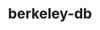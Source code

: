 ---
title: "berkeley-db"
layout: cache
categories: [package, develop]
meta: {"compilers": ["apple-clang@16.0.0", "cce@18.0.0", "gcc@10.2.1", "gcc@10.3.0", "gcc@10.5.0", "gcc@11.1.0", "gcc@11.4.0", "gcc@12.3.0", "gcc@12.4.0", "gcc@13.2.0", "gcc@13.3.0", "gcc@7.3.1", "gcc@7.5.0", "gcc@9.4.0", "intel-oneapi-compilers@2024.1.0", "intel-oneapi-compilers@2025.1.0"], "num_specs": 58, "num_specs_by_stack": {"aws-isc": 1, "aws-isc-aarch64": 1, "aws-pcluster-icelake": 3, "aws-pcluster-neoverse_v1": 2, "aws-pcluster-x86_64_v4": 8, "bootstrap-aarch64-darwin": 2, "bootstrap-x86_64-linux-gnu": 2, "build_systems": 2, "data-vis-sdk": 2, "developer-tools": 1, "developer-tools-aarch64-linux-gnu": 2, "developer-tools-darwin": 2, "developer-tools-manylinux2014": 1, "developer-tools-x86_64_v3-linux-gnu": 2, "e4s": 2, "e4s-cray-rhel": 3, "e4s-cray-sles": 1, "e4s-neoverse-v2": 2, "e4s-neoverse_v1": 1, "e4s-oneapi": 2, "e4s-power": 1, "e4s-rocm-external": 2, "gpu-tests": 3, "hep": 2, "ml-darwin-aarch64-mps": 2, "ml-linux-aarch64-cpu": 2, "ml-linux-aarch64-cuda": 2, "ml-linux-x86_64-cpu": 2, "ml-linux-x86_64-cuda": 2, "ml-linux-x86_64-rocm": 2, "radiuss": 2, "radiuss-aws": 2, "radiuss-aws-aarch64": 8, "root": 58, "tutorial": 4}, "oss": ["amzn2", "centos7", "rhel8", "sequoia", "sle_hpc15", "ubuntu18.04", "ubuntu20.04", "ubuntu22.04", "ubuntu24.04"], "platforms": ["darwin", "linux"], "stacks": ["aws-isc", "aws-isc-aarch64", "aws-pcluster-icelake", "aws-pcluster-neoverse_v1", "aws-pcluster-x86_64_v4", "bootstrap-aarch64-darwin", "bootstrap-x86_64-linux-gnu", "build_systems", "data-vis-sdk", "developer-tools", "developer-tools-aarch64-linux-gnu", "developer-tools-darwin", "developer-tools-manylinux2014", "developer-tools-x86_64_v3-linux-gnu", "e4s", "e4s-cray-rhel", "e4s-cray-sles", "e4s-neoverse-v2", "e4s-neoverse_v1", "e4s-oneapi", "e4s-power", "e4s-rocm-external", "gpu-tests", "hep", "ml-darwin-aarch64-mps", "ml-linux-aarch64-cpu", "ml-linux-aarch64-cuda", "ml-linux-x86_64-cpu", "ml-linux-x86_64-cuda", "ml-linux-x86_64-rocm", "radiuss", "radiuss-aws", "radiuss-aws-aarch64", "root", "tutorial"], "targets": ["aarch64", "neoverse_v1", "neoverse_v2", "ppc64le", "skylake_avx512", "x86_64_v3", "x86_64_v4"], "versions": ["18.1.40"]}
spec_details: [{"compiler": "gcc@11.1.0", "hash": "3hlzumw2lvpchhvtefonihxch4ifboga", "os": "ubuntu20.04", "platform": "linux", "size": "-", "stacks": ["gpu-tests", "root"], "target": "x86_64_v3", "variants": ["build_system=autotools", "+cxx", "~docs", "patches:=26090f4,b231fcc", "+stl"], "versions": ["18.1.40"]}, {"compiler": "gcc@12.3.0", "hash": "4rgkfhizfbkronajqdemz4e2ba4bhgpu", "os": "ubuntu22.04", "platform": "linux", "size": "-", "stacks": ["root", "tutorial"], "target": "x86_64_v3", "variants": ["build_system=autotools", "+cxx", "~docs", "patches:=26090f4,b231fcc", "+stl"], "versions": ["18.1.40"]}, {"compiler": "intel-oneapi-compilers@2024.1.0", "hash": "53si2phmcxxwbqrhhnkzyhcneineyto3", "os": "amzn2", "platform": "linux", "size": "-", "stacks": ["aws-pcluster-x86_64_v4", "root"], "target": "x86_64_v3", "variants": ["build_system=autotools", "+cxx", "~docs", "patches:=26090f4,b231fcc", "+stl"], "versions": ["18.1.40"]}, {"compiler": "intel-oneapi-compilers@2024.1.0", "hash": "5l62ateqoflyuicp7nug4usggjsylicb", "os": "amzn2", "platform": "linux", "size": "-", "stacks": ["aws-pcluster-x86_64_v4", "root"], "target": "x86_64_v4", "variants": ["build_system=autotools", "+cxx", "~docs", "patches:=26090f4,b231fcc", "+stl"], "versions": ["18.1.40"]}, {"compiler": "gcc@11.4.0", "hash": "64e2yakqwoinhifhpkmonhvxxfsf2ktx", "os": "ubuntu22.04", "platform": "linux", "size": "-", "stacks": ["e4s-neoverse-v2", "root"], "target": "neoverse_v2", "variants": ["build_system=autotools", "+cxx", "~docs", "patches:=26090f4,b231fcc", "+stl"], "versions": ["18.1.40"]}, {"compiler": "gcc@7.3.1", "hash": "6mygduzttvm2ho2rlhusamejozdmmjlj", "os": "amzn2", "platform": "linux", "size": "-", "stacks": ["radiuss-aws-aarch64", "root"], "target": "aarch64", "variants": ["build_system=autotools", "+cxx", "~docs", "patches:=26090f4,b231fcc", "+stl"], "versions": ["18.1.40"]}, {"compiler": "apple-clang@16.0.0", "hash": "7qkn3xaah3bukfui6pzqpwatsf4u4c7q", "os": "sequoia", "platform": "darwin", "size": "-", "stacks": ["bootstrap-aarch64-darwin", "developer-tools-darwin", "ml-darwin-aarch64-mps", "root"], "target": "aarch64", "variants": ["build_system=autotools", "+cxx", "~docs", "patches:=26090f4,b231fcc", "+stl"], "versions": ["18.1.40"]}, {"compiler": "gcc@13.2.0", "hash": "7yordkrtewlo7ehbexukx5klfqm33zlb", "os": "ubuntu24.04", "platform": "linux", "size": "-", "stacks": ["bootstrap-x86_64-linux-gnu", "ml-linux-x86_64-cpu", "ml-linux-x86_64-cuda", "ml-linux-x86_64-rocm", "root"], "target": "x86_64_v3", "variants": ["build_system=autotools", "+cxx", "~docs", "patches:=26090f4,b231fcc", "+stl"], "versions": ["18.1.40"]}, {"compiler": "intel-oneapi-compilers@2024.1.0", "hash": "awz2d2cbmwxwzotdiak6iqfgkjgy6z3j", "os": "amzn2", "platform": "linux", "size": "-", "stacks": ["aws-pcluster-x86_64_v4", "root"], "target": "x86_64_v3", "variants": ["build_system=autotools", "+cxx", "~docs", "patches:=26090f4,b231fcc", "+stl"], "versions": ["18.1.40"]}, {"compiler": "gcc@7.3.1", "hash": "bahn4hdp6subsutatexp5qe6jgykpgqy", "os": "amzn2", "platform": "linux", "size": "-", "stacks": ["radiuss-aws", "root"], "target": "x86_64_v3", "variants": ["build_system=autotools", "+cxx", "~docs", "patches:=26090f4,b231fcc", "+stl"], "versions": ["18.1.40"]}, {"compiler": "intel-oneapi-compilers@2025.1.0", "hash": "becsikfxmqwcvbclzl7licxznxcnqqf4", "os": "ubuntu22.04", "platform": "linux", "size": "-", "stacks": ["e4s-oneapi", "root"], "target": "x86_64_v3", "variants": ["build_system=autotools", "+cxx", "~docs", "patches:=26090f4,b231fcc", "+stl"], "versions": ["18.1.40"]}, {"compiler": "cce@18.0.0", "hash": "cebaxnguudiczw66qbhy3xanivz64ly5", "os": "rhel8", "platform": "linux", "size": "-", "stacks": ["e4s-cray-rhel", "root"], "target": "x86_64_v3", "variants": ["build_system=autotools", "+cxx", "~docs", "patches:=26090f4,b231fcc", "+stl"], "versions": ["18.1.40"]}, {"compiler": "gcc@7.3.1", "hash": "dbrptafhpaf2nexl6g752rk5g6lea6uz", "os": "amzn2", "platform": "linux", "size": "-", "stacks": ["aws-pcluster-icelake", "root"], "target": "x86_64_v3", "variants": ["build_system=autotools", "+cxx", "~docs", "patches:=26090f4,b231fcc", "+stl"], "versions": ["18.1.40"]}, {"compiler": "gcc@7.3.1", "hash": "dibadmfppak33jjxncjce7juy4dv2frt", "os": "amzn2", "platform": "linux", "size": "-", "stacks": ["radiuss-aws-aarch64", "root"], "target": "neoverse_v2", "variants": ["build_system=autotools", "+cxx", "~docs", "patches:=26090f4,b231fcc", "+stl"], "versions": ["18.1.40"]}, {"compiler": "gcc@12.4.0", "hash": "e2hcfxhmqvrdwifrf3ifppjdog3vtvzn", "os": "amzn2", "platform": "linux", "size": "-", "stacks": ["aws-pcluster-neoverse_v1", "root"], "target": "neoverse_v1", "variants": ["build_system=autotools", "+cxx", "~docs", "patches:=26090f4,b231fcc", "+stl"], "versions": ["18.1.40"]}, {"compiler": "gcc@13.3.0", "hash": "e73kpjafqweiacmd7m3zbdnbthz3xeix", "os": "rhel8", "platform": "linux", "size": "-", "stacks": ["developer-tools-aarch64-linux-gnu", "root"], "target": "aarch64", "variants": ["build_system=autotools", "+cxx", "~docs", "patches:=26090f4,b231fcc", "+stl"], "versions": ["18.1.40"]}, {"compiler": "gcc@7.3.1", "hash": "eueo7msgnsww2x7zhyszxkixux2oyd23", "os": "amzn2", "platform": "linux", "size": "-", "stacks": ["radiuss-aws", "root"], "target": "x86_64_v3", "variants": ["build_system=autotools", "+cxx", "~docs", "patches:=26090f4,b231fcc", "+stl"], "versions": ["18.1.40"]}, {"compiler": "gcc@7.5.0", "hash": "gpu37eiw6cpxrgau3jv7szf4gqdslmbn", "os": "ubuntu18.04", "platform": "linux", "size": "-", "stacks": ["build_systems", "radiuss", "root"], "target": "x86_64_v3", "variants": ["build_system=autotools", "+cxx", "~docs", "patches:=26090f4,b231fcc", "+stl"], "versions": ["18.1.40"]}, {"compiler": "gcc@7.3.1", "hash": "h5yywlpuyalvjbr4476iduknvi2cd4hg", "os": "amzn2", "platform": "linux", "size": "-", "stacks": ["aws-pcluster-icelake", "root"], "target": "skylake_avx512", "variants": ["build_system=autotools", "+cxx", "~docs", "patches:=26090f4,b231fcc", "+stl"], "versions": ["18.1.40"]}, {"compiler": "gcc@7.3.1", "hash": "hmrmfw5t26isq5qrkjy5lqrs5o4pbdnq", "os": "amzn2", "platform": "linux", "size": "-", "stacks": ["radiuss-aws-aarch64", "root"], "target": "aarch64", "variants": ["build_system=autotools", "+cxx", "~docs", "patches:=26090f4,b231fcc", "+stl"], "versions": ["18.1.40"]}, {"compiler": "cce@18.0.0", "hash": "hmxkivi4gcif4ejcysjl5qopfv3yb5u5", "os": "rhel8", "platform": "linux", "size": "-", "stacks": ["e4s-cray-rhel", "root"], "target": "x86_64_v3", "variants": ["build_system=autotools", "+cxx", "~docs", "patches:=26090f4,b231fcc", "+stl"], "versions": ["18.1.40"]}, {"compiler": "gcc@13.2.0", "hash": "hta3cq5p2g7mhp4yfqeoyrebpkb5vqp4", "os": "ubuntu24.04", "platform": "linux", "size": "-", "stacks": ["bootstrap-x86_64-linux-gnu", "ml-linux-x86_64-cpu", "ml-linux-x86_64-cuda", "ml-linux-x86_64-rocm", "root"], "target": "x86_64_v3", "variants": ["build_system=autotools", "+cxx", "~docs", "patches:=26090f4,b231fcc", "+stl"], "versions": ["18.1.40"]}, {"compiler": "gcc@11.1.0", "hash": "i7hcri4a2gphgppicouiic5ywmqcptfu", "os": "ubuntu20.04", "platform": "linux", "size": "-", "stacks": ["gpu-tests", "root"], "target": "x86_64_v3", "variants": ["build_system=autotools", "+cxx", "~docs", "patches:=26090f4,b231fcc", "+stl"], "versions": ["18.1.40"]}, {"compiler": "gcc@7.3.1", "hash": "izge45265qhitaom4qjkbqb4nwe2k7ty", "os": "amzn2", "platform": "linux", "size": "-", "stacks": ["radiuss-aws-aarch64", "root"], "target": "aarch64", "variants": ["build_system=autotools", "+cxx", "~docs", "patches:=26090f4,b231fcc", "+stl"], "versions": ["18.1.40"]}, {"compiler": "intel-oneapi-compilers@2024.1.0", "hash": "jkai2thd7oqjg5qrpedyee7i5ohxkwyv", "os": "amzn2", "platform": "linux", "size": "-", "stacks": ["aws-pcluster-x86_64_v4", "root"], "target": "x86_64_v4", "variants": ["build_system=autotools", "+cxx", "~docs", "patches:=26090f4,b231fcc", "+stl"], "versions": ["18.1.40"]}, {"compiler": "gcc@10.5.0", "hash": "kwmdmu4ae47256vglbiesrycpbzaajsw", "os": "centos7", "platform": "linux", "size": "-", "stacks": ["developer-tools-x86_64_v3-linux-gnu", "root"], "target": "x86_64_v3", "variants": ["build_system=autotools", "+cxx", "~docs", "patches:=26090f4,b231fcc", "+stl"], "versions": ["18.1.40"]}, {"compiler": "gcc@7.5.0", "hash": "llaqdvpumfpkqkqo5w45qg3pkciaynjy", "os": "ubuntu18.04", "platform": "linux", "size": "-", "stacks": ["build_systems", "radiuss", "root"], "target": "x86_64_v3", "variants": ["build_system=autotools", "+cxx", "~docs", "patches:=26090f4,b231fcc", "+stl"], "versions": ["18.1.40"]}, {"compiler": "intel-oneapi-compilers@2024.1.0", "hash": "lrfmbln4pyj6fg7c2alpc3a25xjhgfju", "os": "amzn2", "platform": "linux", "size": "-", "stacks": ["aws-pcluster-x86_64_v4", "root"], "target": "x86_64_v3", "variants": ["build_system=autotools", "+cxx", "~docs", "patches:=26090f4,b231fcc", "+stl"], "versions": ["18.1.40"]}, {"compiler": "gcc@13.2.0", "hash": "lxmsrd2r6xf5s3eivd3q3zuptwomi3oj", "os": "ubuntu24.04", "platform": "linux", "size": "-", "stacks": ["ml-linux-aarch64-cpu", "ml-linux-aarch64-cuda", "root"], "target": "aarch64", "variants": ["build_system=autotools", "+cxx", "~docs", "patches:=26090f4,b231fcc", "+stl"], "versions": ["18.1.40"]}, {"compiler": "gcc@9.4.0", "hash": "matvknpwzjrigjok76tgswbxfkway7on", "os": "ubuntu20.04", "platform": "linux", "size": "-", "stacks": ["e4s-power", "root"], "target": "ppc64le", "variants": ["build_system=autotools", "+cxx", "~docs", "patches:=26090f4,b231fcc", "+stl"], "versions": ["18.1.40"]}, {"compiler": "gcc@11.4.0", "hash": "nixl7mn7bmielx5nbcaci7w4znbu72wn", "os": "ubuntu22.04", "platform": "linux", "size": "-", "stacks": ["e4s", "e4s-rocm-external", "hep", "root", "tutorial"], "target": "x86_64_v3", "variants": ["build_system=autotools", "+cxx", "~docs", "patches:=26090f4,b231fcc", "+stl"], "versions": ["18.1.40"]}, {"compiler": "gcc@10.3.0", "hash": "nkgw7qqqek6fzam3dfvgctgwn3qhgohs", "os": "sle_hpc15", "platform": "linux", "size": "-", "stacks": ["e4s-cray-sles", "root"], "target": "x86_64_v4", "variants": ["build_system=autotools", "+cxx", "~docs", "patches:=26090f4,b231fcc", "+stl"], "versions": ["18.1.40"]}, {"compiler": "gcc@13.3.0", "hash": "o5in4khz7mgdvsgtuwi2qwbskb4vwmup", "os": "rhel8", "platform": "linux", "size": "-", "stacks": ["developer-tools-aarch64-linux-gnu", "root"], "target": "aarch64", "variants": ["build_system=autotools", "+cxx", "~docs", "patches:=26090f4,b231fcc", "+stl"], "versions": ["18.1.40"]}, {"compiler": "gcc@7.3.1", "hash": "q5kvetv627dzmdjs4n4bzlflmffhoeo7", "os": "amzn2", "platform": "linux", "size": "-", "stacks": ["radiuss-aws-aarch64", "root"], "target": "neoverse_v1", "variants": ["build_system=autotools", "+cxx", "~docs", "patches:=26090f4,b231fcc", "+stl"], "versions": ["18.1.40"]}, {"compiler": "gcc@7.3.1", "hash": "qsefuptl2bbyvb4zpph2xc2hxrhnl7id", "os": "amzn2", "platform": "linux", "size": "-", "stacks": ["radiuss-aws-aarch64", "root"], "target": "aarch64", "variants": ["build_system=autotools", "+cxx", "~docs", "patches:=26090f4,b231fcc", "+stl"], "versions": ["18.1.40"]}, {"compiler": "gcc@7.3.1", "hash": "r4wq453fjlxhqr5iaeq2im5jrkdkvgv5", "os": "amzn2", "platform": "linux", "size": "-", "stacks": ["aws-isc-aarch64", "root"], "target": "aarch64", "variants": ["build_system=autotools", "+cxx", "~docs", "patches:=26090f4,b231fcc", "+stl"], "versions": ["18.1.40"]}, {"compiler": "gcc@11.4.0", "hash": "rudv7ggth32chkachk43mjuh3qqcbvd6", "os": "ubuntu22.04", "platform": "linux", "size": "-", "stacks": ["e4s", "e4s-rocm-external", "hep", "root", "tutorial"], "target": "x86_64_v3", "variants": ["build_system=autotools", "+cxx", "~docs", "patches:=26090f4,b231fcc", "+stl"], "versions": ["18.1.40"]}, {"compiler": "gcc@11.1.0", "hash": "sln5z5niievldyed7w5kll4daos3vxij", "os": "ubuntu20.04", "platform": "linux", "size": "-", "stacks": ["gpu-tests", "root"], "target": "x86_64_v3", "variants": ["build_system=autotools", "+cxx", "~docs", "patches:=26090f4,b231fcc", "+stl"], "versions": ["18.1.40"]}, {"compiler": "gcc@7.3.1", "hash": "snebilqcdde4g2x37t3dt4riu666blxi", "os": "amzn2", "platform": "linux", "size": "-", "stacks": ["aws-pcluster-icelake", "root"], "target": "x86_64_v3", "variants": ["build_system=autotools", "+cxx", "~docs", "patches:=26090f4,b231fcc", "+stl"], "versions": ["18.1.40"]}, {"compiler": "gcc@10.5.0", "hash": "srh2xsnw2wdj3xwapc32drrra4dldslh", "os": "centos7", "platform": "linux", "size": "-", "stacks": ["developer-tools-x86_64_v3-linux-gnu", "root"], "target": "x86_64_v3", "variants": ["build_system=autotools", "+cxx", "~docs", "patches:=26090f4,b231fcc", "+stl"], "versions": ["18.1.40"]}, {"compiler": "gcc@10.2.1", "hash": "subumziblrpphep7gnykwve5ty6xe7cl", "os": "centos7", "platform": "linux", "size": "-", "stacks": ["developer-tools-manylinux2014", "root"], "target": "x86_64_v3", "variants": ["build_system=autotools", "+cxx", "~docs", "patches:=26090f4,b231fcc", "+stl"], "versions": ["18.1.40"]}, {"compiler": "cce@18.0.0", "hash": "sv7ufx4sg36ni4j4cnjnu3rou6z3zuct", "os": "rhel8", "platform": "linux", "size": "-", "stacks": ["e4s-cray-rhel", "root"], "target": "x86_64_v3", "variants": ["build_system=autotools", "+cxx", "~docs", "patches:=26090f4,b231fcc", "+stl"], "versions": ["18.1.40"]}, {"compiler": "gcc@11.4.0", "hash": "tyfxl2e5ko5ycxjgxs5324xpsub2mw25", "os": "ubuntu22.04", "platform": "linux", "size": "-", "stacks": ["e4s-neoverse-v2", "root"], "target": "neoverse_v2", "variants": ["build_system=autotools", "+cxx", "~docs", "patches:=26090f4,b231fcc", "+stl"], "versions": ["18.1.40"]}, {"compiler": "gcc@11.1.0", "hash": "u6qc4asv3wzmwpjeuhtm2cwzqigpct2t", "os": "ubuntu20.04", "platform": "linux", "size": "-", "stacks": ["data-vis-sdk", "root"], "target": "x86_64_v3", "variants": ["build_system=autotools", "+cxx", "~docs", "patches:=26090f4,b231fcc", "+stl"], "versions": ["18.1.40"]}, {"compiler": "gcc@12.3.0", "hash": "ukico4qwiess6h2u5enxsr44hlcpk4mq", "os": "ubuntu22.04", "platform": "linux", "size": "-", "stacks": ["root", "tutorial"], "target": "x86_64_v3", "variants": ["build_system=autotools", "+cxx", "~docs", "patches:=26090f4,b231fcc", "+stl"], "versions": ["18.1.40"]}, {"compiler": "gcc@11.4.0", "hash": "urlxhy2jijqkj54ebrkzk5dzgtloaq7h", "os": "ubuntu22.04", "platform": "linux", "size": "-", "stacks": ["e4s-neoverse_v1", "root"], "target": "neoverse_v1", "variants": ["build_system=autotools", "+cxx", "~docs", "patches:=26090f4,b231fcc", "+stl"], "versions": ["18.1.40"]}, {"compiler": "gcc@7.5.0", "hash": "wojvpmckkzxupmb3tlsrnmoflglqz33d", "os": "ubuntu18.04", "platform": "linux", "size": "-", "stacks": ["developer-tools", "root"], "target": "x86_64_v3", "variants": ["build_system=autotools", "+cxx", "~docs", "patches:=26090f4,b231fcc", "+stl"], "versions": ["18.1.40"]}, {"compiler": "gcc@7.3.1", "hash": "wooc6mutlxomqce4itjcqv6sqce3h7fb", "os": "amzn2", "platform": "linux", "size": "-", "stacks": ["aws-isc", "root"], "target": "x86_64_v3", "variants": ["build_system=autotools", "+cxx", "~docs", "patches:=26090f4,b231fcc", "+stl"], "versions": ["18.1.40"]}, {"compiler": "apple-clang@16.0.0", "hash": "wzxutw2277cgaqr53hwievs32tgt4lez", "os": "sequoia", "platform": "darwin", "size": "-", "stacks": ["bootstrap-aarch64-darwin", "developer-tools-darwin", "ml-darwin-aarch64-mps", "root"], "target": "aarch64", "variants": ["build_system=autotools", "+cxx", "~docs", "patches:=26090f4,b231fcc", "+stl"], "versions": ["18.1.40"]}, {"compiler": "intel-oneapi-compilers@2024.1.0", "hash": "x2m5x5qtqmrysyrkgf62ecsebk42pwzs", "os": "amzn2", "platform": "linux", "size": "-", "stacks": ["aws-pcluster-x86_64_v4", "root"], "target": "x86_64_v3", "variants": ["build_system=autotools", "+cxx", "~docs", "patches:=26090f4,b231fcc", "+stl"], "versions": ["18.1.40"]}, {"compiler": "gcc@7.3.1", "hash": "xde225tg7a2auorgl6k7ru2rx3ljh5q7", "os": "amzn2", "platform": "linux", "size": "-", "stacks": ["radiuss-aws-aarch64", "root"], "target": "neoverse_v2", "variants": ["build_system=autotools", "+cxx", "~docs", "patches:=26090f4,b231fcc", "+stl"], "versions": ["18.1.40"]}, {"compiler": "intel-oneapi-compilers@2024.1.0", "hash": "xedks7phjzgqimg7w4qyh5ctk34ao2sh", "os": "amzn2", "platform": "linux", "size": "-", "stacks": ["aws-pcluster-x86_64_v4", "root"], "target": "x86_64_v4", "variants": ["build_system=autotools", "+cxx", "~docs", "patches:=26090f4,b231fcc", "+stl"], "versions": ["18.1.40"]}, {"compiler": "intel-oneapi-compilers@2024.1.0", "hash": "xsfnquuvngijk3jqnlpn2yupoodunz2x", "os": "amzn2", "platform": "linux", "size": "-", "stacks": ["aws-pcluster-x86_64_v4", "root"], "target": "x86_64_v4", "variants": ["build_system=autotools", "+cxx", "~docs", "patches:=26090f4,b231fcc", "+stl"], "versions": ["18.1.40"]}, {"compiler": "gcc@7.3.1", "hash": "ygs3trjfbdhvw32hwcrani4lkok3u52j", "os": "amzn2", "platform": "linux", "size": "-", "stacks": ["radiuss-aws-aarch64", "root"], "target": "neoverse_v1", "variants": ["build_system=autotools", "+cxx", "~docs", "patches:=26090f4,b231fcc", "+stl"], "versions": ["18.1.40"]}, {"compiler": "gcc@12.4.0", "hash": "ymufr3hawwgeib3mnrtuserhvzubiyti", "os": "amzn2", "platform": "linux", "size": "-", "stacks": ["aws-pcluster-neoverse_v1", "root"], "target": "neoverse_v1", "variants": ["build_system=autotools", "+cxx", "~docs", "patches:=26090f4,b231fcc", "+stl"], "versions": ["18.1.40"]}, {"compiler": "gcc@13.2.0", "hash": "z2pp7cp6ad263qao4lub6zuecumvbiyz", "os": "ubuntu24.04", "platform": "linux", "size": "-", "stacks": ["ml-linux-aarch64-cpu", "ml-linux-aarch64-cuda", "root"], "target": "aarch64", "variants": ["build_system=autotools", "+cxx", "~docs", "patches:=26090f4,b231fcc", "+stl"], "versions": ["18.1.40"]}, {"compiler": "gcc@11.1.0", "hash": "zayr66yn247sjcvwawtdonbuvp6mngkj", "os": "ubuntu20.04", "platform": "linux", "size": "-", "stacks": ["data-vis-sdk", "root"], "target": "x86_64_v3", "variants": ["build_system=autotools", "+cxx", "~docs", "patches:=26090f4,b231fcc", "+stl"], "versions": ["18.1.40"]}, {"compiler": "intel-oneapi-compilers@2025.1.0", "hash": "zlddx7yt7nnhhq24mzauey2nocyrh6hc", "os": "ubuntu22.04", "platform": "linux", "size": "-", "stacks": ["e4s-oneapi", "root"], "target": "x86_64_v3", "variants": ["build_system=autotools", "+cxx", "~docs", "patches:=26090f4,b231fcc", "+stl"], "versions": ["18.1.40"]}]
---
